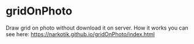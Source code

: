 # gridOnPhoto
Draw grid on photo without download it on server.
How it works you can see here:
https://narkotik.github.io/gridOnPhoto/index.html
